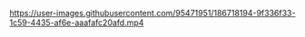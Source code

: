 https://user-images.githubusercontent.com/95471951/186718194-9f336f33-1c59-4435-af6e-aaafafc20afd.mp4
